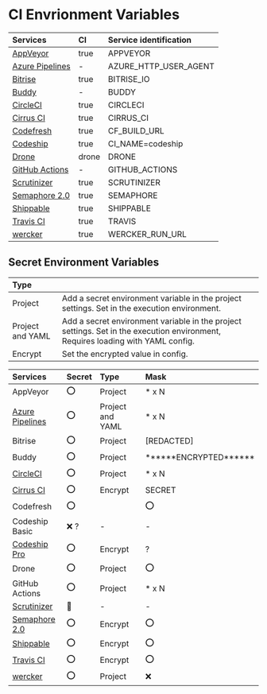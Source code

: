 # CI Envrionment Variables

|Services|CI|Service identification|
|:--|:--|:--|
|[AppVeyor](https://www.appveyor.com/docs/environment-variables/)|true|APPVEYOR|
|[Azure Pipelines](https://docs.microsoft.com/en-us/azure/devops/pipelines/build/variables?view=azure-devops&tabs=yaml)|-|AZURE_HTTP_USER_AGENT|
|[Bitrise](https://devcenter.bitrise.io/jp/builds/available-environment-variables/)|true|BITRISE_IO|
|[Buddy](https://buddy.works/docs/pipelines/environment-variables#default-environment-variables)|-|BUDDY|
|[CircleCI](https://circleci.com/docs/2.0/env-vars/#built-in-environment-variables)|true|CIRCLECI|
|[Cirrus CI](https://cirrus-ci.org/guide/writing-tasks/#environment-variables)|true|CIRRUS_CI|
|[Codefresh](https://codefresh.io/docs/docs/codefresh-yaml/variables/#exporting-environment-variables-from-a-freestyle-step)|true|CF_BUILD_URL|
|[Codeship](https://documentation.codeship.com/basic/builds-and-configuration/set-environment-variables/)|true|CI_NAME=codeship|
|[Drone](https://0-8-0.docs.drone.io/environment-reference/)|drone|DRONE|
|[GitHub Actions](https://help.github.com/ja/actions/automating-your-workflow-with-github-actions/using-environment-variables#default-environment-variables)|-|GITHUB_ACTIONS|
|[Scrutinizer](https://scrutinizer-ci.com/docs/build/environment-variables)|true|SCRUTINIZER|
|[Semaphore 2.0](https://docs.semaphoreci.com/ci-cd-environment/environment-variables/)|true|SEMAPHORE|
|[Shippable](http://docs.shippable.com/ci/env-vars/#stdEnv)|true|SHIPPABLE|
|[Travis CI](https://docs.travis-ci.com/user/environment-variables/)|true|TRAVIS|
|[wercker](https://devcenter.wercker.com/administration/environment-variables/available-env-vars/)|true|WERCKER_RUN_URL|


## Secret Environment Variables

|Type||
|:--|:--|
|Project|Add a secret environment variable in the project settings. Set in the execution environment.|
|Project and YAML|Add a secret environment variable in the project settings. Set in the execution environment, Requires loading with YAML config.|
|Encrypt|Set the encrypted value in config.|

|Services|Secret|Type|Mask|
|:--|:--|:--|:--|
|AppVeyor|:o:|Project| * x N |
|[Azure Pipelines](https://docs.microsoft.com/en-us/azure/devops/pipelines/process/variables?view=azure-devops&tabs=yaml%2Cbatch#secret-variables)|:o:|Project and YAML| * x N |
|Bitrise|:o:|Project| \[REDACTED\] |
|Buddy|:o:|Project| \*\*\*\*\*\*ENCRYPTED\*\*\*\*\*\* |
|[CircleCI](https://circleci.com/docs/2.0/env-vars/)|:o:|Project| * x N |
|[Cirrus CI](ENCRYPTED[9c27f429840137201c54a77bb56ad8698d0ae2ba6f5a2ceaabc02671e198707d1f6ba516199ee546df281d8a14b2c9cb])|:o:|Encrypt|SECRET|
|Codefresh|:o:||:o:|
|Codeship Basic|:x: ?|-|-|
|[Codeship Pro](https://documentation.codeship.com/pro/builds-and-configuration/environment-variables/#encrypting-your-environment-variables)|:o:|Encrypt|?|
|Drone|:o:|Project|:o:|
|GitHub Actions|:o:|Project| * x N |
|[Scrutinizer](https://scrutinizer-ci.com/docs/build/environment-variables)|:small_red_triangle:|-|-|
|[Semaphore 2.0](https://docs.semaphoreci.com/reference/pipeline-yaml-reference/#the-secrets-property)|:o:|Encrypt|:o:|
|[Shippable](http://docs.shippable.com/ci/env-vars/#secure-variables)|:o:|Encrypt|:o:|
|[Travis CI](https://docs.travis-ci.com/user/environment-variables/#encrypting-environment-variables)|:o:|Encrypt|:o:|
|[wercker](https://devcenter.wercker.com/administration/environment-variables/)|:o:|Project|:x:|
